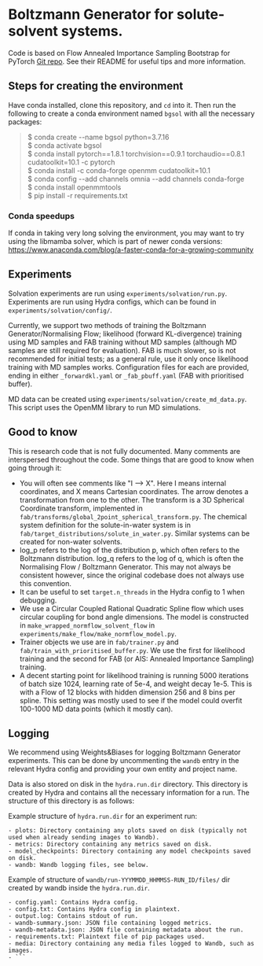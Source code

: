 # Boltzmann Generator for solute-solvent systems.

Code is based on Flow Annealed Importance Sampling Bootstrap for PyTorch [Git repo](https://github.com/lollcat/fab-torch). See their README for useful tips and more information.

## Steps for creating the environment
Have conda installed, clone this repository, and `cd` into it. Then run the following to create a conda environment named `bgsol` with all the necessary packages:
> $ conda create --name bgsol python=3.7.16 \
$ conda activate bgsol \
$ conda install pytorch==1.8.1 torchvision==0.9.1 torchaudio==0.8.1 cudatoolkit=10.1 -c pytorch \
$ conda install -c conda-forge openmm cudatoolkit=10.1 \
$ conda config --add channels omnia --add channels conda-forge \
$ conda install openmmtools \
$ pip install -r requirements.txt

### Conda speedups
If conda in taking very long solving the environment, you may want to try using the libmamba solver, which is part of newer conda versions: https://www.anaconda.com/blog/a-faster-conda-for-a-growing-community


## Experiments
Solvation experiments are run using `experiments/solvation/run.py`. Experiments are run using Hydra configs, which can be found in `experiments/solvation/config/`.

Currently, we support two methods of training the Boltzmann Generator/Normalising Flow; likelihood (forward KL-divergence) training using MD samples and FAB training without MD samples (although MD samples are still required for evaluation). FAB is much slower, so is not recommended for initial tests; as a general rule, use it only once likelihood training with MD samples works. Configuration files for each are provided, ending in either `_forwardkl.yaml` or `_fab_pbuff.yaml` (FAB with prioritised buffer). 

MD data can be created using `experiments/solvation/create_md_data.py`. This script uses the OpenMM library to run MD simulations.

## Good to know
This is research code that is not fully documented. Many comments are interspersed throughout the code. Some things that are good to know when going through it:

- You will often see comments like "I --> X". Here I means internal coordinates, and X means Cartesian coordinates. The arrow denotes a transformation from one to the other. The transform is a 3D Spherical Coordinate transform, implemented in `fab/transforms/global_2point_spherical_transform.py`. The chemical system definition for the solute-in-water system is in `fab/target_distributions/solute_in_water.py`. Similar systems can be created for non-water solvents.
- log_p refers to the log of the distribution p, which often refers to the Boltzmann distribution. log_q refers to the log of q, which is often the Normalising Flow / Boltzmann Generator. This may not always be consistent however, since the original codebase does not always use this convention.
- It can be useful to set `target.n_threads` in the Hydra config to 1 when debugging.
- We use a Circular Coupled Rational Quadratic Spline flow which uses circular coupling for bond angle dimensions. The model is constructed in `make_wrapped_normflow_solvent_flow` in `experiments/make_flow/make_normflow_model.py`.
- Trainer objects we use are in `fab/trainer.py` and `fab/train_with_prioritised_buffer.py`. We use the first for likelihood training and the second for FAB (or AIS: Annealed Importance Sampling) training.
- A decent starting point for likelihood training is running 5000 iterations of batch size 1024, learning rate of 5e-4, and weight decay 1e-5. This is with a Flow of 12 blocks with hidden dimension 256 and 8 bins per spline. This setting was mostly used to see if the model could overfit 100-1000 MD data points (which it mostly can).

## Logging

We recommend using Weights&Biases for logging Boltzmann Generator experiments. This can be done by uncommenting the `wandb` entry in the relevant Hydra config and providing your own entity and project name.

Data is also stored on disk in the `hydra.run.dir` directory. This directory is created by Hydra and contains all the necessary information for a run. The structure of this directory is as follows:

Example structure of `hydra.run.dir` for an experiment run:
```
- plots: Directory containing any plots saved on disk (typically not used when already sending images to Wandb).
- metrics: Directory containing any metrics saved on disk.
- model_checkpoints: Directory containing any model checkpoints saved on disk.
- wandb: Wandb logging files, see below.
```

Example of structure of `wandb/run-YYYMMDD_HHMMSS-RUN_ID/files/` dir created by wandb inside the `hydra.run.dir`.
```
- config.yaml: Contains Hydra config.
- config.txt: Contains Hydra config in plaintext.
- output.log: Contains stdout of run.
- wandb-summary.json: JSON file containing logged metrics.
- wandb-metadata.json: JSON file containing metadata about the run.
- requirements.txt: Plaintext file of pip packages used.
- media: Directory containing any media files logged to Wandb, such as images.
- ```